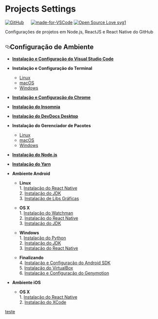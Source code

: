 <h1><b>Projects Settings </b> </h1>
<p><a href="https://github.com/saulo1212/projects-settings/blob/master/visual-studio-code.md"><img src="https://camo.githubusercontent.com/b0224997019dec4e51d692c722ea9bee2818c837/68747470733a2f2f696d672e736869656c64732e696f2f6769746875622f6c6963656e73652f6d6173686170652f6170697374617475732e737667" alt="GitHub" data-canonical-src="https://img.shields.io/github/license/mashape/apistatus.svg" style="max-width:100%;"></a>
<a target="_blank" rel="noopener noreferrer" href="https://camo.githubusercontent.com/6e6a0ae111cbb718e2e3da8dc0d05bcfa0d88104/68747470733a2f2f696d672e736869656c64732e696f2f6769746875622f6c6173742d636f6d6d69742f6f7376616c646f6b616c7661697469722f70726f6a656374732d73657474696e67732e7376673f636f6c6f723d726564"><img src="https://camo.githubusercontent.com/6e6a0ae111cbb718e2e3da8dc0d05bcfa0d88104/68747470733a2f2f696d672e736869656c64732e696f2f6769746875622f6c6173742d636f6d6d69742f6f7376616c646f6b616c7661697469722f70726f6a656374732d73657474696e67732e7376673f636f6c6f723d726564" alt="" data-canonical-src="https://img.shields.io/github/last-commit/osvaldokalvaitir/projects-settings.svg?color=red" style="max-width:100%;"></a>
<a target="_blank" rel="noopener noreferrer" href="https://camo.githubusercontent.com/b636bf9fe85b28699c20030a084ced19e212d7b8/68747470733a2f2f696d672e736869656c64732e696f2f6769746875622f6c616e6775616765732f746f702f6f7376616c646f6b616c7661697469722f70726f6a656374732d73657474696e67732e7376673f636f6c6f723d79656c6c6f77"><img src="https://camo.githubusercontent.com/b636bf9fe85b28699c20030a084ced19e212d7b8/68747470733a2f2f696d672e736869656c64732e696f2f6769746875622f6c616e6775616765732f746f702f6f7376616c646f6b616c7661697469722f70726f6a656374732d73657474696e67732e7376673f636f6c6f723d79656c6c6f77" alt="" data-canonical-src="https://img.shields.io/github/languages/top/osvaldokalvaitir/projects-settings.svg?color=yellow" style="max-width:100%;"></a>
<a target="_blank" rel="noopener noreferrer" href="https://camo.githubusercontent.com/ad514dbb01d455ad025d6611096737fa239e7c91/68747470733a2f2f696d672e736869656c64732e696f2f6769746875622f6c616e6775616765732f636f756e742f6f7376616c646f6b616c7661697469722f70726f6a656374732d73657474696e67732e7376673f636f6c6f723d6c6967687467726579"><img src="https://camo.githubusercontent.com/ad514dbb01d455ad025d6611096737fa239e7c91/68747470733a2f2f696d672e736869656c64732e696f2f6769746875622f6c616e6775616765732f636f756e742f6f7376616c646f6b616c7661697469722f70726f6a656374732d73657474696e67732e7376673f636f6c6f723d6c6967687467726579" alt="" data-canonical-src="https://img.shields.io/github/languages/count/osvaldokalvaitir/projects-settings.svg?color=lightgrey" style="max-width:100%;"></a>
<a target="_blank" rel="noopener noreferrer" href="https://camo.githubusercontent.com/e962e848747289a5876e2221257052ef49db4545/68747470733a2f2f696d672e736869656c64732e696f2f6769746875622f6c616e6775616765732f636f64652d73697a652f6f7376616c646f6b616c7661697469722f70726f6a656374732d73657474696e67732e737667"><img src="https://camo.githubusercontent.com/e962e848747289a5876e2221257052ef49db4545/68747470733a2f2f696d672e736869656c64732e696f2f6769746875622f6c616e6775616765732f636f64652d73697a652f6f7376616c646f6b616c7661697469722f70726f6a656374732d73657474696e67732e737667" alt="" data-canonical-src="https://img.shields.io/github/languages/code-size/osvaldokalvaitir/projects-settings.svg" style="max-width:100%;"></a>
<a target="_blank" rel="noopener noreferrer" href="https://camo.githubusercontent.com/a28b293517bb1e84b7d99e915aac004e3a90f673/68747470733a2f2f696d672e736869656c64732e696f2f6769746875622f7265706f2d73697a652f6f7376616c646f6b616c7661697469722f70726f6a656374732d73657474696e67732e7376673f636f6c6f723d626c756576696f6c6574"><img src="https://camo.githubusercontent.com/a28b293517bb1e84b7d99e915aac004e3a90f673/68747470733a2f2f696d672e736869656c64732e696f2f6769746875622f7265706f2d73697a652f6f7376616c646f6b616c7661697469722f70726f6a656374732d73657474696e67732e7376673f636f6c6f723d626c756576696f6c6574" alt="" data-canonical-src="https://img.shields.io/github/repo-size/osvaldokalvaitir/projects-settings.svg?color=blueviolet" style="max-width:100%;"></a>
<a href="https://code.visualstudio.com/" rel="nofollow"><img src="https://camo.githubusercontent.com/413770c46777bcacd178298682a68cbc517ea3bb/68747470733a2f2f696d672e736869656c64732e696f2f62616467652f4d616465253230666f722d5653436f64652d3166343235662e737667" alt="made-for-VSCode" data-canonical-src="https://img.shields.io/badge/Made%20for-VSCode-1f425f.svg" style="max-width:100%;"></a>
<a target="_blank" rel="noopener noreferrer" href="https://camo.githubusercontent.com/d41b9884bd102b525c8fb9a8c3c8d3bbed2b67f0/68747470733a2f2f6261646765732e66726170736f66742e636f6d2f6f732f76312f6f70656e2d736f757263652e7376673f763d313033"><img src="https://camo.githubusercontent.com/d41b9884bd102b525c8fb9a8c3c8d3bbed2b67f0/68747470733a2f2f6261646765732e66726170736f66742e636f6d2f6f732f76312f6f70656e2d736f757263652e7376673f763d313033" alt="Open Source Love svg1" data-canonical-src="https://badges.frapsoft.com/os/v1/open-source.svg?v=103" style="max-width:100%;"></a></p>


<p>Configurações de projetos em Node.js, ReactJS e React Native do GitHub</p>

<h2><a id="user-content-configuração-de-ambiente" class="anchor" aria-hidden="true" href="#configuração-de-ambiente"><svg class="octicon octicon-link" viewBox="0 0 16 16" version="1.1" width="16" height="16" aria-hidden="true"><path fill-rule="evenodd" d="M4 9h1v1H4c-1.5 0-3-1.69-3-3.5S2.55 3 4 3h4c1.45 0 3 1.69 3 3.5 0 1.41-.91 2.72-2 3.25V8.59c.58-.45 1-1.27 1-2.09C10 5.22 8.98 4 8 4H4c-.98 0-2 1.22-2 2.5S3 9 4 9zm9-3h-1v1h1c1 0 2 1.22 2 2.5S13.98 12 13 12H9c-.98 0-2-1.22-2-2.5 0-.83.42-1.64 1-2.09V6.25c-1.09.53-2 1.84-2 3.25C6 11.31 7.55 13 9 13h4c1.45 0 3-1.69 3-3.5S14.5 6 13 6z"></path></svg></a>Configuração de Ambiente</h2>


<ul>
<li>
<p><strong><a href="https://github.com/saulo1212/projects-settings/blob/master/visual-studio-code.md">Instalação e Configuração do Visual Studio Code</a></strong></p>
</li>
<li>
<p><strong>Instalação e Configuração do Terminal</strong></p>
<ul>
<li><a href="/osvaldokalvaitir/projects-settings/blob/master/terminal/oh-my-zsh/oh-my-zsh.md">Linux</a></li>
<li><a href="/osvaldokalvaitir/projects-settings/blob/master/terminal/oh-my-zsh/oh-my-zsh.md">macOS</a></li>
<li><a href="/osvaldokalvaitir/projects-settings/blob/master/terminal/hyper.md">Windows</a></li>
</ul>
</li>
<li>
<p><strong><a href="/osvaldokalvaitir/projects-settings/blob/master/browser/chrome/chrome.md">Instalação e Configuração do Chrome</a></strong></p>
</li>
<li>
<p><strong><a href="/osvaldokalvaitir/projects-settings/blob/master/api/insomnia.md">Instalação do Insomnia</a></strong></p>
</li>
<li>
<p><strong><a href="/osvaldokalvaitir/projects-settings/blob/master/doc/devdocs-desktop.md">Instalação do DevDocs Desktop</a></strong></p>
</li>
<li>
<p><strong>Instalação do Gerenciador de Pacotes</strong></p>
<ul>
<li><a href="/osvaldokalvaitir/projects-settings/blob/master/package-manager/curl.md">Linux</a></li>
<li><a href="/osvaldokalvaitir/projects-settings/blob/master/package-manager/homebrew.md">macOS</a></li>
<li><a href="/osvaldokalvaitir/projects-settings/blob/master/package-manager/chocolatey.md">Windows</a></li>
</ul>
</li>
<li>
<p><strong><a href="/osvaldokalvaitir/projects-settings/blob/master/nodejs/nodejs.md">Instalação do Node.js</a></strong></p>
</li>
<li>
<p><strong><a href="/osvaldokalvaitir/projects-settings/blob/master/nodejs/package-managers/yarn.md">Instalação do Yarn</a></strong></p>
</li>
<li>
<p><strong>Ambiente Android</strong></p>
<ul>
<li>
<p><strong>Linux</strong><br>
1. <a href="/osvaldokalvaitir/projects-settings/blob/master/nodejs/libs/react-native-cli.md">Instalação do React Native</a><br>
2. <a href="/osvaldokalvaitir/projects-settings/blob/master/sdk/java-development-kit.md">Instalação do JDK</a><br>
3. <a href="/osvaldokalvaitir/projects-settings/blob/master/lib/linux.md">Instalação de Libs Gráficas</a></p>
</li>
<li>
<p><strong>OS X</strong><br>
1. <a href="/osvaldokalvaitir/projects-settings/blob/master/watcher/watchman.md">Instalação do Watchman</a><br>
2. <a href="/osvaldokalvaitir/projects-settings/blob/master/nodejs/libs/react-native-cli.md">Instalação do React Native</a><br>
3. <a href="/osvaldokalvaitir/projects-settings/blob/master/sdk/java-development-kit.md">Instalação do JDK</a></p>
</li>
<li>
<p><strong>Windows</strong><br>
1. <a href="/osvaldokalvaitir/projects-settings/blob/master/programming-language/python.md">Instalação do Python</a><br>
2. <a href="/osvaldokalvaitir/projects-settings/blob/master/sdk/java-development-kit.md">Instalação do JDK</a><br>
3. <a href="/osvaldokalvaitir/projects-settings/blob/master/nodejs/libs/react-native-cli.md">Instalação do React Native</a></p>
</li>
<li>
<p><strong>Finalizando</strong><br>
4. <a href="/osvaldokalvaitir/projects-settings/blob/master/sdk/android-sdk.md">Instalação e Configuração do Android SDK</a><br>
5. <a href="/osvaldokalvaitir/projects-settings/blob/master/virtualization/virtualbox.md">Instalação do VirtualBox</a><br>
6. <a href="/osvaldokalvaitir/projects-settings/blob/master/virtualization/genymotion.md">Instalação e Configuração do Genymotion</a></p>
</li>
</ul>
</li>
<li>
<p><strong>Ambiente iOS</strong></p>
<ul>
<li><strong>OS X</strong><br>
1. <a href="/osvaldokalvaitir/projects-settings/blob/master/nodejs/libs/react-native-cli.md">Instalação do React Native</a><br>
2. <a href="/osvaldokalvaitir/projects-settings/blob/master/ide/xcode.md">Instalação do XCode</a></li>
</ul>
</li>
</ul>


<a href=""> teste </a>
